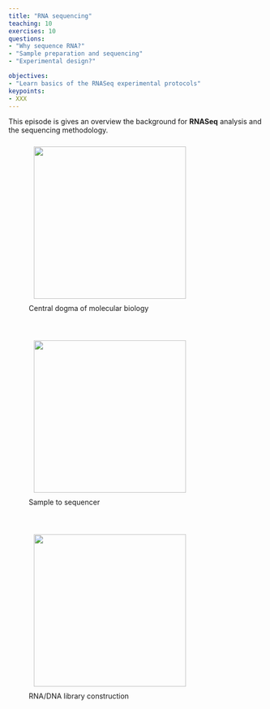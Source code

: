 ```yaml
---
title: "RNA sequencing"
teaching: 10
exercises: 10
questions:
- "Why sequence RNA?"
- "Sample preparation and sequencing"
- "Experimental design?"

objectives:
- "Learn basics of the RNASeq experimental protocols"
keypoints:
- XXX
---
```



This episode is gives an overview the background for **RNASeq** analysis and the sequencing methodology. 

<figure>
  <img src="{{ page.root }}/fig/central_dogma.png" style="margin:10px;height:300px"/>
  <figcaption> Central dogma of molecular biology </figcaption>
</figure><br>


<figure>
  <img src="{{ page.root }}/fig/sample_to_sequencer.png" style="margin:10px;height:300px"/>
  <figcaption> Sample to sequencer </figcaption>
</figure><br>


<figure>
  <img src="{{ page.root }}/fig/chemistry.png" style="margin:10px;height:300px"/>
  <figcaption> RNA/DNA library construction </figcaption>
</figure><br>

